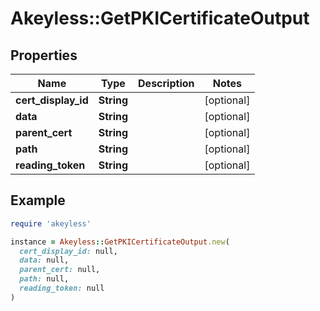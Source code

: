 # Akeyless::GetPKICertificateOutput

## Properties

| Name | Type | Description | Notes |
| ---- | ---- | ----------- | ----- |
| **cert_display_id** | **String** |  | [optional] |
| **data** | **String** |  | [optional] |
| **parent_cert** | **String** |  | [optional] |
| **path** | **String** |  | [optional] |
| **reading_token** | **String** |  | [optional] |

## Example

```ruby
require 'akeyless'

instance = Akeyless::GetPKICertificateOutput.new(
  cert_display_id: null,
  data: null,
  parent_cert: null,
  path: null,
  reading_token: null
)
```

